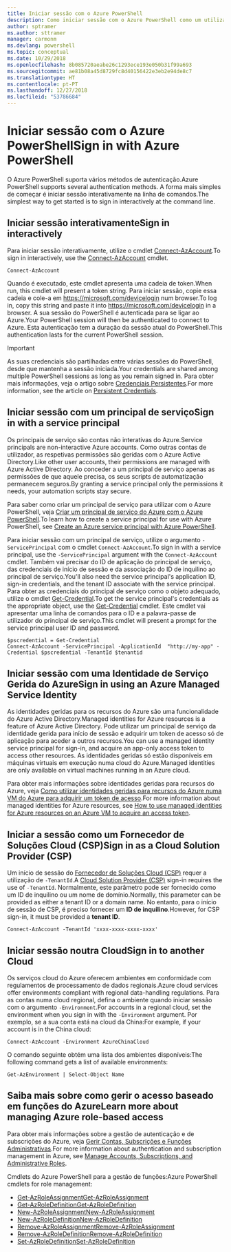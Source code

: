 ```yaml
---
title: Iniciar sessão com o Azure PowerShell
description: Como iniciar sessão com o Azure PowerShell como um utilizador, principal de serviço ou com identidades geridas para recursos do Azure.
author: sptramer
ms.author: sttramer
manager: carmonm
ms.devlang: powershell
ms.topic: conceptual
ms.date: 10/29/2018
ms.openlocfilehash: 8b085720aeabe26c1293ece193e050b31f99a693
ms.sourcegitcommit: ae81b08a45d8729fc8d40156422e3eb2e94de8c7
ms.translationtype: HT
ms.contentlocale: pt-PT
ms.lasthandoff: 12/27/2018
ms.locfileid: "53786684"
---
```

# <a name="sign-in-with-azure-powershell"></a><span data-ttu-id="823cd-103">Iniciar sessão com o Azure PowerShell</span><span class="sxs-lookup"><span data-stu-id="823cd-103">Sign in with Azure PowerShell</span></span>

<span data-ttu-id="823cd-104">O Azure PowerShell suporta vários métodos de autenticação.</span><span class="sxs-lookup"><span data-stu-id="823cd-104">Azure PowerShell supports several authentication methods.</span></span> <span data-ttu-id="823cd-105">A forma mais simples de começar é iniciar sessão interativamente na linha de comandos.</span><span class="sxs-lookup"><span data-stu-id="823cd-105">The simplest way to get started is to sign in interactively at the command line.</span></span>

## <a name="sign-in-interactively"></a><span data-ttu-id="823cd-106">Iniciar sessão interativamente</span><span class="sxs-lookup"><span data-stu-id="823cd-106">Sign in interactively</span></span>

<span data-ttu-id="823cd-107">Para iniciar sessão interativamente, utilize o cmdlet [Connect-AzAccount](/powershell/module/az.accounts/connect-azaccount).</span><span class="sxs-lookup"><span data-stu-id="823cd-107">To sign in interactively, use the [Connect-AzAccount](/powershell/module/az.accounts/connect-azaccount) cmdlet.</span></span>

```azurepowershell-interactive
Connect-AzAccount
```

<span data-ttu-id="823cd-108">Quando é executado, este cmdlet apresenta uma cadeia de token.</span><span class="sxs-lookup"><span data-stu-id="823cd-108">When run, this cmdlet will present a token string.</span></span> <span data-ttu-id="823cd-109">Para iniciar sessão, copie essa cadeia e cole-a em https://microsoft.com/devicelogin num browser.</span><span class="sxs-lookup"><span data-stu-id="823cd-109">To log in, copy this string and paste it into https://microsoft.com/devicelogin in a browser.</span></span> <span data-ttu-id="823cd-110">A sua sessão do PowerShell é autenticada para se ligar ao Azure.</span><span class="sxs-lookup"><span data-stu-id="823cd-110">Your PowerShell session will then be authenticated to connect to Azure.</span></span> <span data-ttu-id="823cd-111">Esta autenticação tem a duração da sessão atual do PowerShell.</span><span class="sxs-lookup"><span data-stu-id="823cd-111">This authentication lasts for the current PowerShell session.</span></span>

> [!IMPORTANT]
>
> <span data-ttu-id="823cd-112">As suas credenciais são partilhadas entre várias sessões do PowerShell, desde que mantenha a sessão iniciada.</span><span class="sxs-lookup"><span data-stu-id="823cd-112">Your credentials are shared among multiple PowerShell sessions as long as you remain signed in.</span></span>
> <span data-ttu-id="823cd-113">Para obter mais informações, veja o artigo sobre [Credenciais Persistentes](context-persistence.md).</span><span class="sxs-lookup"><span data-stu-id="823cd-113">For more information, see the article on [Persistent Credentials](context-persistence.md).</span></span>

## <a name="sign-in-with-a-service-principal"></a><span data-ttu-id="823cd-114">Iniciar sessão com um principal de serviço</span><span class="sxs-lookup"><span data-stu-id="823cd-114">Sign in with a service principal</span></span>

<span data-ttu-id="823cd-115">Os principais de serviço são contas não interativas do Azure.</span><span class="sxs-lookup"><span data-stu-id="823cd-115">Service principals are non-interactive Azure accounts.</span></span> <span data-ttu-id="823cd-116">Como outras contas de utilizador, as respetivas permissões são geridas com o Azure Active Directory.</span><span class="sxs-lookup"><span data-stu-id="823cd-116">Like other user accounts, their permissions are managed with Azure Active Directory.</span></span> <span data-ttu-id="823cd-117">Ao conceder a um principal de serviço apenas as permissões de que aquele precisa, os seus scripts de automatização permanecem seguros.</span><span class="sxs-lookup"><span data-stu-id="823cd-117">By granting a service principal only the permissions it needs, your automation scripts stay secure.</span></span>

<span data-ttu-id="823cd-118">Para saber como criar um principal de serviço para utilizar com o Azure PowerShell, veja [Criar um principal de serviço do Azure com o Azure PowerShell](create-azure-service-principal-azureps.md).</span><span class="sxs-lookup"><span data-stu-id="823cd-118">To learn how to create a service principal for use with Azure PowerShell, see [Create an Azure service principal with Azure PowerShell](create-azure-service-principal-azureps.md).</span></span>

<span data-ttu-id="823cd-119">Para iniciar sessão com um principal de serviço, utilize o argumento `-ServicePrincipal` com o cmdlet `Connect-AzAccount`.</span><span class="sxs-lookup"><span data-stu-id="823cd-119">To sign in with a service principal, use the `-ServicePrincipal` argument with the `Connect-AzAccount` cmdlet.</span></span> <span data-ttu-id="823cd-120">Também vai precisar do ID de aplicação do principal de serviço, das credenciais de início de sessão e da associação do ID de inquilino ao principal de serviço.</span><span class="sxs-lookup"><span data-stu-id="823cd-120">You'll also need the service principal's application ID, sign-in credentials, and the tenant ID associate with the service principal.</span></span> <span data-ttu-id="823cd-121">Para obter as credenciais do principal de serviço como o objeto adequado, utilize o cmdlet [Get-Credential](/powershell/module/microsoft.powershell.security/get-credential).</span><span class="sxs-lookup"><span data-stu-id="823cd-121">To get the service principal's credentials as the appropriate object, use the [Get-Credential](/powershell/module/microsoft.powershell.security/get-credential) cmdlet.</span></span> <span data-ttu-id="823cd-122">Este cmdlet vai apresentar uma linha de comandos para o ID e a palavra-passe de utilizador do principal de serviço.</span><span class="sxs-lookup"><span data-stu-id="823cd-122">This cmdlet will present a prompt for the service principal user ID and password.</span></span>

```azurepowershell-interactive
$pscredential = Get-Credential
Connect-AzAccount -ServicePrincipal -ApplicationId  "http://my-app" -Credential $pscredential -TenantId $tenantid
```

## <a name="sign-in-using-an-azure-managed-service-identity"></a><span data-ttu-id="823cd-123">Iniciar sessão com uma Identidade de Serviço Gerida do Azure</span><span class="sxs-lookup"><span data-stu-id="823cd-123">Sign in using an Azure Managed Service Identity</span></span>

<span data-ttu-id="823cd-124">As identidades geridas para os recursos do Azure são uma funcionalidade do Azure Active Directory.</span><span class="sxs-lookup"><span data-stu-id="823cd-124">Managed identities for Azure resources is a feature of Azure Active Directory.</span></span> <span data-ttu-id="823cd-125">Pode utilizar um principal de serviço da identidade gerida para início de sessão e adquirir um token de acesso só de aplicação para aceder a outros recursos.</span><span class="sxs-lookup"><span data-stu-id="823cd-125">You can use a managed identity service principal for sign-in, and acquire an app-only access token to access other resources.</span></span> <span data-ttu-id="823cd-126">As identidades geridas só estão disponíveis em máquinas virtuais em execução numa cloud do Azure.</span><span class="sxs-lookup"><span data-stu-id="823cd-126">Managed identities are only available on virtual machines running in an Azure cloud.</span></span>

<span data-ttu-id="823cd-127">Para obter mais informações sobre identidades geridas para recursos do Azure, veja [Como utilizar identidades geridas para recursos do Azure numa VM do Azure para adquirir um token de acesso](/azure/active-directory/managed-identities-azure-resources/how-to-use-vm-token).</span><span class="sxs-lookup"><span data-stu-id="823cd-127">For more information about managed identities for Azure resources, see [How to use managed identities for Azure resources on an Azure VM to acquire an access token](/azure/active-directory/managed-identities-azure-resources/how-to-use-vm-token).</span></span>

## <a name="sign-in-as-a-cloud-solution-provider-csp"></a><span data-ttu-id="823cd-128">Iniciar a sessão como um Fornecedor de Soluções Cloud (CSP)</span><span class="sxs-lookup"><span data-stu-id="823cd-128">Sign in as a Cloud Solution Provider (CSP)</span></span>

<span data-ttu-id="823cd-129">Um início de sessão do [Fornecedor de Soluções Cloud (CSP)](https://azure.microsoft.com/en-us/offers/ms-azr-0145p/) requer a utilização de `-TenantId`.</span><span class="sxs-lookup"><span data-stu-id="823cd-129">A [Cloud Solution Provider (CSP)](https://azure.microsoft.com/en-us/offers/ms-azr-0145p/) sign-in requires the use of `-TenantId`.</span></span> <span data-ttu-id="823cd-130">Normalmente, este parâmetro pode ser fornecido como um ID de inquilino ou um nome de domínio.</span><span class="sxs-lookup"><span data-stu-id="823cd-130">Normally, this parameter can be provided as either a tenant ID or a domain name.</span></span> <span data-ttu-id="823cd-131">No entanto, para o início de sessão de CSP, é preciso fornecer um **ID de inquilino**.</span><span class="sxs-lookup"><span data-stu-id="823cd-131">However, for CSP sign-in, it must be provided a **tenant ID**.</span></span>

```azurepowershell-interactive
Connect-AzAccount -TenantId 'xxxx-xxxx-xxxx-xxxx'
```

## <a name="sign-in-to-another-cloud"></a><span data-ttu-id="823cd-132">Iniciar sessão noutra Cloud</span><span class="sxs-lookup"><span data-stu-id="823cd-132">Sign in to another Cloud</span></span>

<span data-ttu-id="823cd-133">Os serviços cloud do Azure oferecem ambientes em conformidade com regulamentos de processamento de dados regionais.</span><span class="sxs-lookup"><span data-stu-id="823cd-133">Azure cloud services offer environments compliant with regional data-handling regulations.</span></span>
<span data-ttu-id="823cd-134">Para as contas numa cloud regional, defina o ambiente quando iniciar sessão com o argumento `-Environment`.</span><span class="sxs-lookup"><span data-stu-id="823cd-134">For accounts in a regional cloud, set the environment when you sign in with the `-Environment` argument.</span></span>
<span data-ttu-id="823cd-135">Por exemplo, se a sua conta está na cloud da China:</span><span class="sxs-lookup"><span data-stu-id="823cd-135">For example, if your account is in the China cloud:</span></span>

```azurepowershell-interactive
Connect-AzAccount -Environment AzureChinaCloud
```

<span data-ttu-id="823cd-136">O comando seguinte obtém uma lista dos ambientes disponíveis:</span><span class="sxs-lookup"><span data-stu-id="823cd-136">The following command gets a list of available environments:</span></span>

```azurepowershell-interactive
Get-AzEnvironment | Select-Object Name
```

## <a name="learn-more-about-managing-azure-role-based-access"></a><span data-ttu-id="823cd-137">Saiba mais sobre como gerir o acesso baseado em funções do Azure</span><span class="sxs-lookup"><span data-stu-id="823cd-137">Learn more about managing Azure role-based access</span></span>

<span data-ttu-id="823cd-138">Para obter mais informações sobre a gestão de autenticação e de subscrições do Azure, veja [Gerir Contas, Subscrições e Funções Administrativas](/azure/active-directory/role-based-access-control-configure).</span><span class="sxs-lookup"><span data-stu-id="823cd-138">For more information about authentication and subscription management in Azure, see [Manage Accounts, Subscriptions, and Administrative Roles](/azure/active-directory/role-based-access-control-configure).</span></span>

<span data-ttu-id="823cd-139">Cmdlets do Azure PowerShell para a gestão de funções:</span><span class="sxs-lookup"><span data-stu-id="823cd-139">Azure PowerShell cmdlets for role management:</span></span>

* [<span data-ttu-id="823cd-140">Get-AzRoleAssignment</span><span class="sxs-lookup"><span data-stu-id="823cd-140">Get-AzRoleAssignment</span></span>](/powershell/module/az.Resources/Get-azRoleAssignment)
* [<span data-ttu-id="823cd-141">Get-AzRoleDefinition</span><span class="sxs-lookup"><span data-stu-id="823cd-141">Get-AzRoleDefinition</span></span>](/powershell/module/az.Resources/Get-azRoleDefinition)
* [<span data-ttu-id="823cd-142">New-AzRoleAssignment</span><span class="sxs-lookup"><span data-stu-id="823cd-142">New-AzRoleAssignment</span></span>](/powershell/module/az.Resources/New-azRoleAssignment)
* [<span data-ttu-id="823cd-143">New-AzRoleDefinition</span><span class="sxs-lookup"><span data-stu-id="823cd-143">New-AzRoleDefinition</span></span>](/powershell/module/az.Resources/New-azRoleDefinition)
* [<span data-ttu-id="823cd-144">Remove-AzRoleAssignment</span><span class="sxs-lookup"><span data-stu-id="823cd-144">Remove-AzRoleAssignment</span></span>](/powershell/module/az.Resources/Remove-azRoleAssignment)
* [<span data-ttu-id="823cd-145">Remove-AzRoleDefinition</span><span class="sxs-lookup"><span data-stu-id="823cd-145">Remove-AzRoleDefinition</span></span>](/powershell/module/az.Resources/Remove-azRoleDefinition)
* [<span data-ttu-id="823cd-146">Set-AzRoleDefinition</span><span class="sxs-lookup"><span data-stu-id="823cd-146">Set-AzRoleDefinition</span></span>](/powershell/module/az.Resources/Set-azRoleDefinition)
